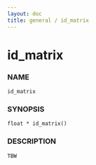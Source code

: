 ```yaml
---
layout: doc
title: general / id_matrix
---
```

# id_matrix

### NAME

    id_matrix

### SYNOPSIS

    float * id_matrix()

### DESCRIPTION

    TBW

